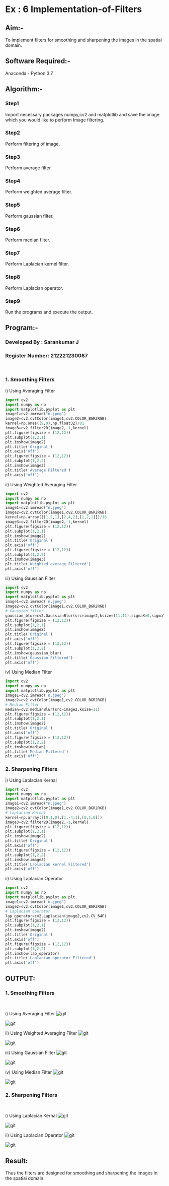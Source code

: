 # Ex : 6 Implementation-of-Filters
## Aim:-
To implement filters for smoothing and sharpening the images in the spatial domain.

## Software Required:-
Anaconda - Python 3.7

## Algorithm:-
### Step1
Import necessary packages numpy,cv2 and matplotlib and save the image which you would like to perform Image filtering.
### Step2
Perform filtering of image.

### Step3
Perform average filter.

### Step4
Perform weighted average filter.

### Step5
Perform gaussian filter.
### Step6
Perform median filter.
### Step7
Perform Laplacian kernel filter.
### Step8
Perform Laplacian operator.
### Step9
Run the programs and execute the output.

## Program:-
### Developed By   : Sarankumar J
### Register Number: 212221230087
</br>

### 1. Smoothing Filters

i) Using Averaging Filter
```Python
import cv2
import numpy as np
import matplotlib.pyplot as plt
image1=cv2.imread("n.jpeg")
image2=cv2.cvtColor(image1,cv2.COLOR_BGR2RGB)
kernel=np.ones((9,9),np.float32)/81
image3=cv2.filter2D(image2,-1,kernel)
plt.figure(figsize = (12,12))
plt.subplot(1,2,1)
plt.imshow(image2)
plt.title('Original')
plt.axis('off')
plt.figure(figsize = (12,12))
plt.subplot(1,2,2)
plt.imshow(image3)
plt.title('Average Filtered')
plt.axis('off')
```
ii) Using Weighted Averaging Filter
```Python
import cv2
import numpy as np
import matplotlib.pyplot as plt
image1=cv2.imread("n.jpeg")
image2=cv2.cvtColor(image1,cv2.COLOR_BGR2RGB)
kernel=np.array([[1,2,1],[2,4,2],[1,2,1]])/16
image3=cv2.filter2D(image2,-1,kernel)
plt.figure(figsize = (12,12))
plt.subplot(1,2,1)
plt.imshow(image2)
plt.title('Original')
plt.axis('off')
plt.figure(figsize = (12,12))
plt.subplot(1,2,2)
plt.imshow(image3)
plt.title('Weighted average Filtered')
plt.axis('off')
```
iii) Using Gaussian Filter
```Python
import cv2
import numpy as np
import matplotlib.pyplot as plt
image1=cv2.imread('n.jpeg')
image2=cv2.cvtColor(image1,cv2.COLOR_BGR2RGB)
# Gaussian filter
gaussian_blur=cv2.GaussianBlur(src=image2,ksize=(11,11),sigmaX=0,sigmaY=0)
plt.figure(figsize = (12,12))
plt.subplot(1,2,1)
plt.imshow(image2)
plt.title('Original')
plt.axis('off')
plt.figure(figsize = (12,12))
plt.subplot(1,2,2)
plt.imshow(gaussian_blur)
plt.title('Gaussian Filtered')
plt.axis('off')
```

iv) Using Median Filter
```Python
import cv2
import numpy as np
import matplotlib.pyplot as plt
image1=cv2.imread('n.jpeg')
image2=cv2.cvtColor(image1,cv2.COLOR_BGR2RGB)
# Median Filter
median=cv2.medianBlur(src=image2,ksize=11)
plt.figure(figsize = (12,12))
plt.subplot(1,2,1)
plt.imshow(image2)
plt.title('Original')
plt.axis('off')
plt.figure(figsize = (12,12))
plt.subplot(1,2,2)
plt.imshow(median)
plt.title('Median Filtered')
plt.axis('off')
```

### 2. Sharpening Filters
i) Using Laplacian Kernal
```Python
import cv2
import numpy as np
import matplotlib.pyplot as plt
image1=cv2.imread("n.jpeg")
image2=cv2.cvtColor(image1,cv2.COLOR_BGR2RGB)
# Laplacian Kernel
kernel=np.array([[0,1,0],[1,-4,1],[0,1,0]])
image3=cv2.filter2D(image2,-1,kernel)
plt.figure(figsize = (12,12))
plt.subplot(1,2,1)
plt.imshow(image2)
plt.title('Original')
plt.axis('off')
plt.figure(figsize = (12,12))
plt.subplot(1,2,2)
plt.imshow(image3)
plt.title('Laplacian kernel Filtered')
plt.axis('off')
```
ii) Using Laplacian Operator
```Python
import cv2
import numpy as np
import matplotlib.pyplot as plt
image1=cv2.imread('n.jpeg')
image2=cv2.cvtColor(image1,cv2.COLOR_BGR2RGB)
# Laplacian operator
lap_operator=cv2.Laplacian(image2,cv2.CV_64F)
plt.figure(figsize = (12,12))
plt.subplot(1,2,1)
plt.imshow(image2)
plt.title('Original')
plt.axis('off')
plt.figure(figsize = (12,12))
plt.subplot(1,2,2)
plt.imshow(lap_operator)
plt.title('Laplacian operator Filtered')
plt.axis('off')
```

## OUTPUT:
### 1. Smoothing Filters
</br>

i) Using Averaging Filter
![git](./op1.png)
</br>

![git](./op2.png)

ii) Using Weighted Averaging Filter
![git](./op3.png)</br>

![git](./op4.png)

iii) Using Gaussian Filter
![git](./op5.png)</br>

![git](./op6.png)

iv) Using Median Filter
![git](./op7.png)</br>

![git](./op8.png)

### 2. Sharpening Filters
</br>

i) Using Laplacian Kernal
![git](./op9.png)</br>

![git](./op10.png)

ii) Using Laplacian Operator
![git](./op11.png)</br>

![git](./op12.png)

## Result:
Thus the filters are designed for smoothing and sharpening the images in the spatial domain.
